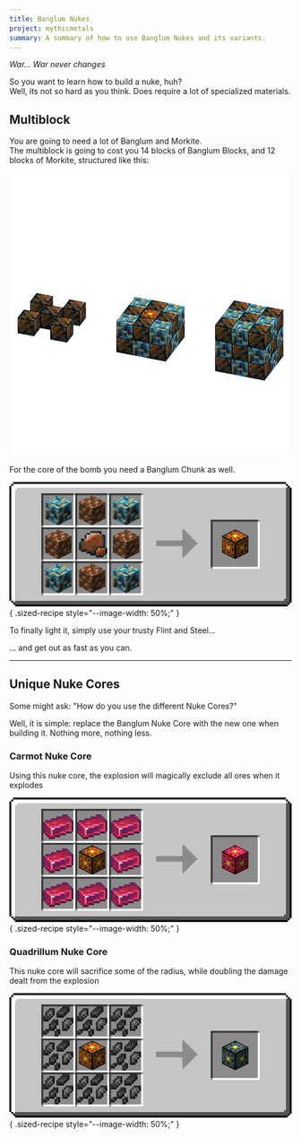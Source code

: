 ```yaml
---
title: Banglum Nukes
project: mythicmetals
summary: A summary of how to use Banglum Nukes and its variants.
---
```


*War... War never changes*  

So you want to learn how to build a nuke, huh?  
Well, its not so hard as you think. Does require a lot of specialized materials.  

## Multiblock
You are going to need a lot of Banglum and Morkite.  
The multiblock is going to cost you 14 blocks of Banglum Blocks, and 12 blocks of Morkite, structured like this:

![Picture of the structure of the Banglum Nuke, forming a 3x3x3 cube of alternating Banglum Blocks and Morkite Blocks, with a Banglum Nuke Core in the middle](../assets/mythicmetals/banglum_nuke_multiblock.png)


For the core of the bomb you need a Banglum Chunk as well.  

![Picture of the recipe of a Banglum Nuke Core. [BMB][MCM][BMB] B = Raw Banglum Block, M = Morkite Block, C = Banglum Chunk](../assets/mythicmetals/recipes/blocks/banglum_nuke_core.png){ .sized-recipe style="--image-width: 50%;" }<br>

To finally light it, simply use your trusty Flint and Steel...

... and get out as fast as you can.

---

## Unique Nuke Cores
Some might ask: "How do you use the different Nuke Cores?"

Well, it is simple: replace the Banglum Nuke Core with the new one when building it. Nothing more, nothing less. 

### Carmot Nuke Core
Using this nuke core, the explosion will magically exclude all ores when it explodes

![Image of the recipe for a Carmot Nuke Core, which is a Banglum Nuke Core surrounded by 8 Carmot Ingots in a crafting table](../assets/mythicmetals/recipes/blocks/carmot_nuke_core.png){ .sized-recipe style="--image-width: 50%;" }<br>

### Quadrillum Nuke Core
This nuke core will sacrifice some of the radius, while doubling the damage dealt from the explosion

![Image of the recipe for a Quadrillum Nuke Core, which is a Banglum Nuke Core surrounded by 8 Raw Quadrillum in a crafting table](../assets/mythicmetals/recipes/blocks/quadrillum_nuke_core.png){ .sized-recipe style="--image-width: 50%;" }<br>